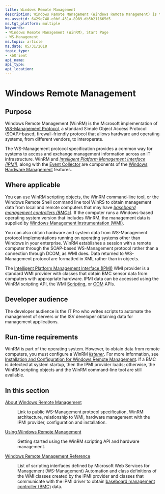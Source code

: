 ```yaml
---
title: Windows Remote Management
description: Windows Remote Management (Windows Remote Management) is the Microsoft implementation of WS-Management Protocol, a standard SOAP-based, firewall-friendly protocol that allows hardware and operating systems, from different vendors, to interoperate.
ms.assetid: 6429e748-e0bf-431a-8989-db5b211665d5
ms.tgt_platform: multiple
keywords:
- Windows Remote Management (WinRM), Start Page
- WS-Management
ms.topic: article
ms.date: 05/31/2018
topic_type: 
- kbOrient
api_name: 
api_type: 
api_location: 
---
```


# Windows Remote Management

## Purpose

Windows Remote Management (WinRM) is the Microsoft implementation of [WS-Management Protocol](ws-management-protocol.md), a standard Simple Object Access Protocol (SOAP)-based, firewall-friendly protocol that allows hardware and operating systems, from different vendors, to interoperate.

The WS-Management protocol specification provides a common way for systems to access and exchange management information across an IT infrastructure. WinRM and [*Intelligent Platform Management Interface (IPMI)*](windows-remote-management-glossary.md), along with the [Event Collector](https://technet.microsoft.com/library/f550cac0-5344-41cb-8e89-6e5c93236886) are components of the [Windows Hardware Management](https://technet.microsoft.com/library/f550cac0-5344-41cb-8e89-6e5c93236886) features.

## Where applicable

You can use WinRM scripting objects, the WinRM command-line tool, or the Windows Remote Shell command line tool WinRS to obtain management data from local and remote computers that may have [*baseboard management controllers (BMCs)*](windows-remote-management-glossary.md). If the computer runs a Windows-based operating system version that includes WinRM, the management data is supplied by [Windows Management Instrumentation (WMI)](https://docs.microsoft.com/windows/desktop/WmiSdk/wmi-start-page).

You can also obtain hardware and system data from WS-Management protocol implementations running on operating systems other than Windows in your enterprise. WinRM establishes a session with a remote computer through the SOAP-based WS-Management protocol rather than a connection through DCOM, as WMI does. Data returned to WS-Management protocol are formatted in XML rather than in objects.

The [Intelligent Platform Management Interface (IPMI)](https://docs.microsoft.com/previous-versions/windows/desktop/ipmiprv/ipmi-provider) WMI provider is a standard WMI provider with classes that obtain BMC sensor data from computers with appropriate hardware. IPMI data can be accessed using the WinRM scripting API, the WMI [Scripting](https://docs.microsoft.com/windows/desktop/WmiSdk/scripting-api-for-wmi), or [COM](https://docs.microsoft.com/windows/desktop/WmiSdk/com-api-for-wmi) APIs.

## Developer audience

The developer audience is the IT Pro who writes scripts to automate the management of servers or the ISV developer obtaining data for management applications.

## Run-time requirements

WinRM is part of the operating system. However, to obtain data from remote computers, you must configure a WinRM [*listener*](windows-remote-management-glossary.md#l). For more information, see [Installation and Configuration for Windows Remote Management](installation-and-configuration-for-windows-remote-management.md). If a BMC is detected at system startup, then the IPMI provider loads; otherwise, the WinRM scripting objects and the WinRM command-line tool are still available.

## In this section

<dl> <dt>

[About Windows Remote Management](about-windows-remote-management.md)
</dt> <dd>

Link to public WS-Management protocol specification, WinRM architecture, relationship to WMI, hardware management with the IPMI provider, configuration and installation.

</dd> <dt>

[Using Windows Remote Management](using-windows-remote-management.md)
</dt> <dd>

Getting started using the WinRM scripting API and hardware management.

</dd> <dt>

[Windows Remote Management Reference](windows-remote-management-reference.md)
</dt> <dd>

List of scripting interfaces defined by Microsoft Web Services for Management (WS-Management) Automation and class definitions of the WMI classes created by the IPMI provider and classes that communicate with the IPMI driver to obtain [baseboard management controller (BMC)](windows-remote-management-glossary.md) data.

</dd> </dl>

 

 




